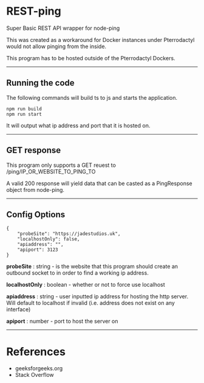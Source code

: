 # REST-ping
 Super Basic REST API wrapper for node-ping

This was created as a workaround for Docker instances under Pterrodactyl would not allow pinging from the inside.

This program has to be hosted outside of the Pterrodactyl Dockers.

---
## Running the code

The following commands will build ts to js and starts the application.

```
npm run build 
npm run start
```
It will output what ip address and port that it is hosted on.

---
## GET response

This program only supports a GET reuest to /ping/IP_OR_WEBSITE_TO_PING_TO

A valid 200 response will yield data that can be casted as a PingResponse object from node-ping.

---
## Config Options
```
{
	"probeSite": "https://jadestudios.uk", 
	"localhostOnly": false,
	"apiaddress": "",
	"apiport": 3123
}

```
**probeSite** : string - is the website that this program should create an outbound socket to in order to find a working ip address.

**localhostOnly** : boolean - whether or not to force use localhost

**apiaddress** : string - user inputted ip address for hosting the http server. Will default to localhost if invalid (i.e. address does not exist on any interface)

**apiport** : number - port to host the server on



---
# References
* geeksforgeeks.org
* Stack Overflow